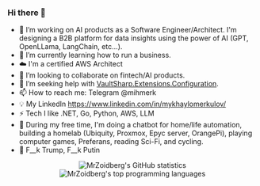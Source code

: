 ### Hi there 👋

- 🔭 I’m working on AI products as a Software Engineer/Architect. I'm designing a B2B platform for data insights using the power of AI (GPT, OpenLLama, LangChain, etc...).
- 🌱 I’m currently learning how to run a business.
- ☁️ I'm a certified AWS Architect
- 👯 I’m looking to collaborate on fintech/AI products.
- 🤔 I’m seeking help with [VaultSharp.Extensions.Configuration](https://github.com/MrZoidberg/VaultSharp.Extensions.Configuration).
- 📫 How to reach me: Telegram @mihmerk
- 💡 My LinkedIn https://www.linkedin.com/in/mykhaylomerkulov/
- ⚡ Tech I like .NET, Go, Python, AWS, LLM
- 🛝 During my free time, I'm doing a chatbot for home/life automation, building a homelab (Ubiquity, Proxmox, Epyc server, OrangePi), playing computer games, Preferans, reading Sci-Fi, and cycling.
- 🛑 F__k Trump, F__k Putin


<p align="center">
<img align="center" alt="MrZoidberg's GitHub statistics" src="https://github-readme-stats.vercel.app/api?username=MrZoidberg&show_icons=true&count_private=true&include_all_commits=true" />
    <img align="center" alt="MrZoidberg's top programming languages" src="https://github-readme-stats.vercel.app/api/top-langs/?username=MrZoidberg&layout=compact" />
</p>
